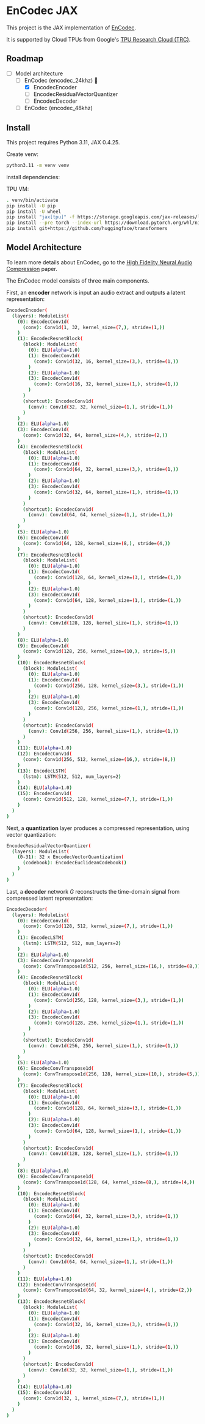 # EnCodec JAX

This project is the JAX implementation of [EnCodec](https://github.com/facebookresearch/encodec).

It is supported by Cloud TPUs from Google's [TPU Research Cloud (TRC)](https://sites.research.google/trc/about/).

## Roadmap

- [ ] Model architecture
    - [ ] EnCodec (encodec_24khz) 🤔
      - [x] EncodecEncoder
      - [ ] EncodecResidualVectorQuantizer
      - [ ] EncodecDecoder
    - [ ] EnCodec (encodec_48khz)

## Install

This project requires Python 3.11, JAX 0.4.25.

Create venv:

```sh
python3.11 -m venv venv
```

install dependencies:

TPU VM:

```sh
. venv/bin/activate
pip install -U pip
pip install -U wheel
pip install "jax[tpu]" -f https://storage.googleapis.com/jax-releases/libtpu_releases.html
pip install --pre torch --index-url https://download.pytorch.org/whl/nightly/cpu
pip install git+https://github.com/huggingface/transformers
```

## Model Architecture

To learn more details about EnCodec, go to the [High Fidelity Neural Audio Compression](https://arxiv.org/pdf/2210.13438.pdf) paper.

The EnCodec model consists of three main components.

First, an **encoder** network is input an audio extract and outputs a latent representation:

```sh
EncodecEncoder(
  (layers): ModuleList(
    (0): EncodecConv1d(
      (conv): Conv1d(1, 32, kernel_size=(7,), stride=(1,))
    )
    (1): EncodecResnetBlock(
      (block): ModuleList(
        (0): ELU(alpha=1.0)
        (1): EncodecConv1d(
          (conv): Conv1d(32, 16, kernel_size=(3,), stride=(1,))
        )
        (2): ELU(alpha=1.0)
        (3): EncodecConv1d(
          (conv): Conv1d(16, 32, kernel_size=(1,), stride=(1,))
        )
      )
      (shortcut): EncodecConv1d(
        (conv): Conv1d(32, 32, kernel_size=(1,), stride=(1,))
      )
    )
    (2): ELU(alpha=1.0)
    (3): EncodecConv1d(
      (conv): Conv1d(32, 64, kernel_size=(4,), stride=(2,))
    )
    (4): EncodecResnetBlock(
      (block): ModuleList(
        (0): ELU(alpha=1.0)
        (1): EncodecConv1d(
          (conv): Conv1d(64, 32, kernel_size=(3,), stride=(1,))
        )
        (2): ELU(alpha=1.0)
        (3): EncodecConv1d(
          (conv): Conv1d(32, 64, kernel_size=(1,), stride=(1,))
        )
      )
      (shortcut): EncodecConv1d(
        (conv): Conv1d(64, 64, kernel_size=(1,), stride=(1,))
      )
    )
    (5): ELU(alpha=1.0)
    (6): EncodecConv1d(
      (conv): Conv1d(64, 128, kernel_size=(8,), stride=(4,))
    )
    (7): EncodecResnetBlock(
      (block): ModuleList(
        (0): ELU(alpha=1.0)
        (1): EncodecConv1d(
          (conv): Conv1d(128, 64, kernel_size=(3,), stride=(1,))
        )
        (2): ELU(alpha=1.0)
        (3): EncodecConv1d(
          (conv): Conv1d(64, 128, kernel_size=(1,), stride=(1,))
        )
      )
      (shortcut): EncodecConv1d(
        (conv): Conv1d(128, 128, kernel_size=(1,), stride=(1,))
      )
    )
    (8): ELU(alpha=1.0)
    (9): EncodecConv1d(
      (conv): Conv1d(128, 256, kernel_size=(10,), stride=(5,))
    )
    (10): EncodecResnetBlock(
      (block): ModuleList(
        (0): ELU(alpha=1.0)
        (1): EncodecConv1d(
          (conv): Conv1d(256, 128, kernel_size=(3,), stride=(1,))
        )
        (2): ELU(alpha=1.0)
        (3): EncodecConv1d(
          (conv): Conv1d(128, 256, kernel_size=(1,), stride=(1,))
        )
      )
      (shortcut): EncodecConv1d(
        (conv): Conv1d(256, 256, kernel_size=(1,), stride=(1,))
      )
    )
    (11): ELU(alpha=1.0)
    (12): EncodecConv1d(
      (conv): Conv1d(256, 512, kernel_size=(16,), stride=(8,))
    )
    (13): EncodecLSTM(
      (lstm): LSTM(512, 512, num_layers=2)
    )
    (14): ELU(alpha=1.0)
    (15): EncodecConv1d(
      (conv): Conv1d(512, 128, kernel_size=(7,), stride=(1,))
    )
  )
)
```

Next, a **quantization** layer produces a compressed representation, using vector quantization:

```sh
EncodecResidualVectorQuantizer(
  (layers): ModuleList(
    (0-31): 32 x EncodecVectorQuantization(
      (codebook): EncodecEuclideanCodebook()
    )
  )
)
```

Last, a **decoder** network $G$ reconstructs the time-domain signal from compressed latent representation:

```sh
EncodecDecoder(
  (layers): ModuleList(
    (0): EncodecConv1d(
      (conv): Conv1d(128, 512, kernel_size=(7,), stride=(1,))
    )
    (1): EncodecLSTM(
      (lstm): LSTM(512, 512, num_layers=2)
    )
    (2): ELU(alpha=1.0)
    (3): EncodecConvTranspose1d(
      (conv): ConvTranspose1d(512, 256, kernel_size=(16,), stride=(8,))
    )
    (4): EncodecResnetBlock(
      (block): ModuleList(
        (0): ELU(alpha=1.0)
        (1): EncodecConv1d(
          (conv): Conv1d(256, 128, kernel_size=(3,), stride=(1,))
        )
        (2): ELU(alpha=1.0)
        (3): EncodecConv1d(
          (conv): Conv1d(128, 256, kernel_size=(1,), stride=(1,))
        )
      )
      (shortcut): EncodecConv1d(
        (conv): Conv1d(256, 256, kernel_size=(1,), stride=(1,))
      )
    )
    (5): ELU(alpha=1.0)
    (6): EncodecConvTranspose1d(
      (conv): ConvTranspose1d(256, 128, kernel_size=(10,), stride=(5,))
    )
    (7): EncodecResnetBlock(
      (block): ModuleList(
        (0): ELU(alpha=1.0)
        (1): EncodecConv1d(
          (conv): Conv1d(128, 64, kernel_size=(3,), stride=(1,))
        )
        (2): ELU(alpha=1.0)
        (3): EncodecConv1d(
          (conv): Conv1d(64, 128, kernel_size=(1,), stride=(1,))
        )
      )
      (shortcut): EncodecConv1d(
        (conv): Conv1d(128, 128, kernel_size=(1,), stride=(1,))
      )
    )
    (8): ELU(alpha=1.0)
    (9): EncodecConvTranspose1d(
      (conv): ConvTranspose1d(128, 64, kernel_size=(8,), stride=(4,))
    )
    (10): EncodecResnetBlock(
      (block): ModuleList(
        (0): ELU(alpha=1.0)
        (1): EncodecConv1d(
          (conv): Conv1d(64, 32, kernel_size=(3,), stride=(1,))
        )
        (2): ELU(alpha=1.0)
        (3): EncodecConv1d(
          (conv): Conv1d(32, 64, kernel_size=(1,), stride=(1,))
        )
      )
      (shortcut): EncodecConv1d(
        (conv): Conv1d(64, 64, kernel_size=(1,), stride=(1,))
      )
    )
    (11): ELU(alpha=1.0)
    (12): EncodecConvTranspose1d(
      (conv): ConvTranspose1d(64, 32, kernel_size=(4,), stride=(2,))
    )
    (13): EncodecResnetBlock(
      (block): ModuleList(
        (0): ELU(alpha=1.0)
        (1): EncodecConv1d(
          (conv): Conv1d(32, 16, kernel_size=(3,), stride=(1,))
        )
        (2): ELU(alpha=1.0)
        (3): EncodecConv1d(
          (conv): Conv1d(16, 32, kernel_size=(1,), stride=(1,))
        )
      )
      (shortcut): EncodecConv1d(
        (conv): Conv1d(32, 32, kernel_size=(1,), stride=(1,))
      )
    )
    (14): ELU(alpha=1.0)
    (15): EncodecConv1d(
      (conv): Conv1d(32, 1, kernel_size=(7,), stride=(1,))
    )
  )
)
```

